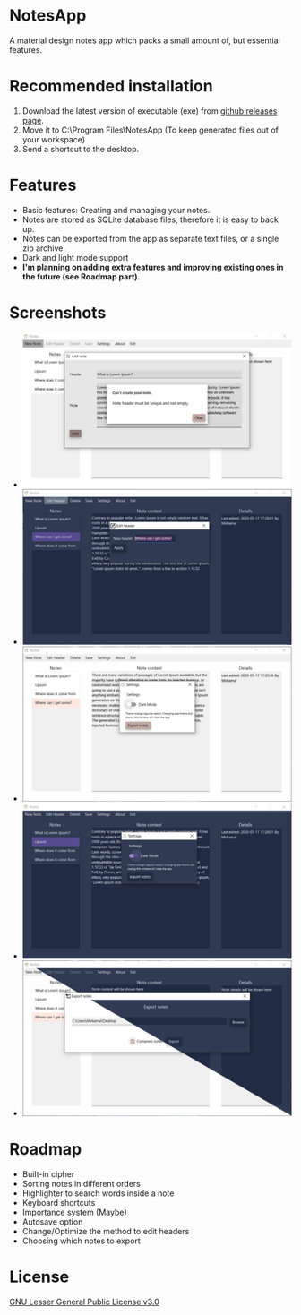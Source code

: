 # NotesApp

A material design notes app which packs a small amount of, but essential features.

# Recommended installation

1. Download the latest version of executable (exe) from [github releases page](https://github.com/ShouLie/NotesApp/releases).
2. Move it to C:\Program Files\NotesApp (To keep generated files out of your workspace)
3. Send a shortcut to the desktop.

# Features

* Basic features: Creating and managing your notes.
* Notes are stored as SQLite database files, therefore it is easy to back up.
* Notes can be exported from the app as separate text files, or a single zip archive.
* Dark and light mode support
* **I'm planning on adding extra features and improving existing ones in the future (see Roadmap part).**

# Screenshots
* ![Adding Note Light Mode](/Screenshots/addNoteLight.PNG)
* ![Edit Header Dark Mode](/Screenshots/editHeaderDark.PNG)
* ![Settings Light Mode](/Screenshots/settingsLight.PNG)
* ![Settings Dark Mode](/Screenshots/settingsDark.PNG)
* ![Export Screen Mixed](/Screenshots/exportMixed.png)

# Roadmap
* Built-in cipher
* Sorting notes in different orders
* Highlighter to search words inside a note
* Keyboard shortcuts
* Importance system (Maybe)
* Autosave option
* Change/Optimize the method to edit headers
* Choosing which notes to export

# License
[GNU Lesser General Public License v3.0](https://choosealicense.com/licenses/lgpl-3.0/)


